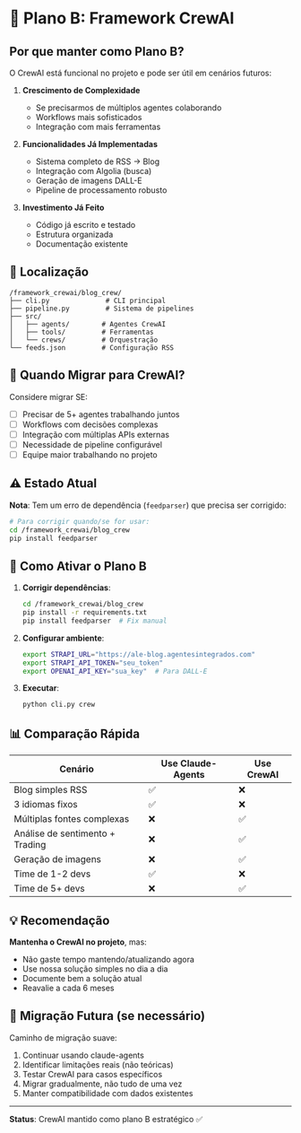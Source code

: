 # 🔄 Plano B: Framework CrewAI

## Por que manter como Plano B?

O CrewAI está funcional no projeto e pode ser útil em cenários futuros:

1. **Crescimento de Complexidade**
   - Se precisarmos de múltiplos agentes colaborando
   - Workflows mais sofisticados
   - Integração com mais ferramentas

2. **Funcionalidades Já Implementadas**
   - Sistema completo de RSS → Blog
   - Integração com Algolia (busca)
   - Geração de imagens DALL-E
   - Pipeline de processamento robusto

3. **Investimento Já Feito**
   - Código já escrito e testado
   - Estrutura organizada
   - Documentação existente

## 📍 Localização

```
/framework_crewai/blog_crew/
├── cli.py              # CLI principal
├── pipeline.py         # Sistema de pipelines
├── src/
│   ├── agents/        # Agentes CrewAI
│   ├── tools/         # Ferramentas
│   └── crews/         # Orquestração
└── feeds.json         # Configuração RSS
```

## 🚀 Quando Migrar para CrewAI?

Considere migrar SE:

- [ ] Precisar de 5+ agentes trabalhando juntos
- [ ] Workflows com decisões complexas
- [ ] Integração com múltiplas APIs externas
- [ ] Necessidade de pipeline configurável
- [ ] Equipe maior trabalhando no projeto

## ⚠️ Estado Atual

**Nota**: Tem um erro de dependência (`feedparser`) que precisa ser corrigido:

```bash
# Para corrigir quando/se for usar:
cd /framework_crewai/blog_crew
pip install feedparser
```

## 🔧 Como Ativar o Plano B

1. **Corrigir dependências**:
   ```bash
   cd /framework_crewai/blog_crew
   pip install -r requirements.txt
   pip install feedparser  # Fix manual
   ```

2. **Configurar ambiente**:
   ```bash
   export STRAPI_URL="https://ale-blog.agentesintegrados.com"
   export STRAPI_API_TOKEN="seu_token"
   export OPENAI_API_KEY="sua_key"  # Para DALL-E
   ```

3. **Executar**:
   ```bash
   python cli.py crew
   ```

## 📊 Comparação Rápida

| Cenário | Use Claude-Agents | Use CrewAI |
|---------|-------------------|------------|
| Blog simples RSS | ✅ | ❌ |
| 3 idiomas fixos | ✅ | ❌ |
| Múltiplas fontes complexas | ❌ | ✅ |
| Análise de sentimento + Trading | ❌ | ✅ |
| Geração de imagens | ❌ | ✅ |
| Time de 1-2 devs | ✅ | ❌ |
| Time de 5+ devs | ❌ | ✅ |

## 💡 Recomendação

**Mantenha o CrewAI no projeto**, mas:
- Não gaste tempo mantendo/atualizando agora
- Use nossa solução simples no dia a dia
- Documente bem a solução atual
- Reavalie a cada 6 meses

## 🔮 Migração Futura (se necessário)

Caminho de migração suave:
1. Continuar usando claude-agents
2. Identificar limitações reais (não teóricas)
3. Testar CrewAI para casos específicos
4. Migrar gradualmente, não tudo de uma vez
5. Manter compatibilidade com dados existentes

---

**Status**: CrewAI mantido como plano B estratégico ✅